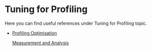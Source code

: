 # Tuning for Profiling 

Here you can find useful references under Tuning for Profiling topic.

- [Profiling Optimisation](https://engineering.riotgames.com/news/profiling-optimisation) 

  [Measurement and Analysis](https://engineering.riotgames.com/news/profiling-measurement-and-analysis)

